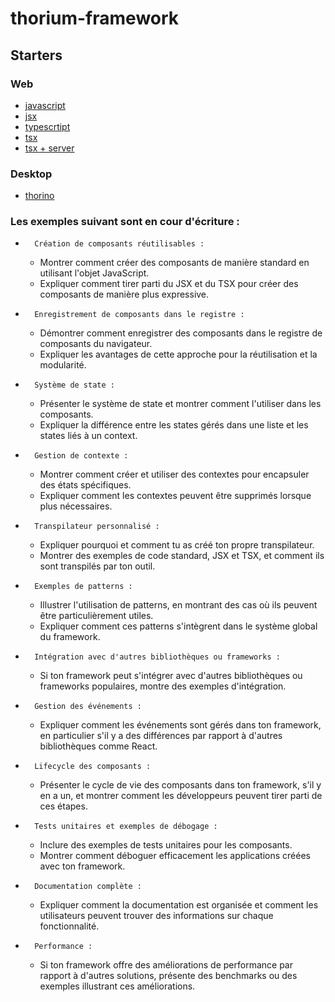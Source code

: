 # thorium-framework

## Starters

### Web
- [javascript](https://github.com/Odyssee-Software/thorium-framework-javascript-starter)
- [jsx](https://github.com/Odyssee-Software/thorium-framework-jsx-starter)
- [typescrtipt](https://github.com/Odyssee-Software/thorium-framework-typescript-starter)
- [tsx](https://github.com/Odyssee-Software/thorium-framework-tsx-starter)
- [tsx + server](https://github.com/Odyssee-Software/thorium-framework-tsx-server-starter)

### Desktop
- [thorino](https://github.com/Odyssee-Software/thorino-starter)

### Les exemples suivant sont en cour d'écriture : 

* 		Création de composants réutilisables :
    * Montrer comment créer des composants de manière standard en utilisant l'objet JavaScript.
    * Expliquer comment tirer parti du JSX et du TSX pour créer des composants de manière plus expressive.
* 		Enregistrement de composants dans le registre :
    * Démontrer comment enregistrer des composants dans le registre de composants du navigateur.
    * Expliquer les avantages de cette approche pour la réutilisation et la modularité.
* 		Système de state :
    * Présenter le système de state et montrer comment l'utiliser dans les composants.
    * Expliquer la différence entre les states gérés dans une liste et les states liés à un context.
* 		Gestion de contexte :
    * Montrer comment créer et utiliser des contextes pour encapsuler des états spécifiques.
    * Expliquer comment les contextes peuvent être supprimés lorsque plus nécessaires.
* 		Transpilateur personnalisé :
    * Expliquer pourquoi et comment tu as créé ton propre transpilateur.
    * Montrer des exemples de code standard, JSX et TSX, et comment ils sont transpilés par ton outil.
* 		Exemples de patterns :
    * Illustrer l'utilisation de patterns, en montrant des cas où ils peuvent être particulièrement utiles.
    * Expliquer comment ces patterns s'intègrent dans le système global du framework.
* 		Intégration avec d'autres bibliothèques ou frameworks :
    * Si ton framework peut s'intégrer avec d'autres bibliothèques ou frameworks populaires, montre des exemples d'intégration.
* 		Gestion des événements :
    * Expliquer comment les événements sont gérés dans ton framework, en particulier s'il y a des différences par rapport à d'autres bibliothèques comme React.
* 		Lifecycle des composants :
    * Présenter le cycle de vie des composants dans ton framework, s'il y en a un, et montrer comment les développeurs peuvent tirer parti de ces étapes.
* 		Tests unitaires et exemples de débogage :
    * Inclure des exemples de tests unitaires pour les composants.
    * Montrer comment déboguer efficacement les applications créées avec ton framework.
* 		Documentation complète :
    * Expliquer comment la documentation est organisée et comment les utilisateurs peuvent trouver des informations sur chaque fonctionnalité.
* 		Performance :
    * Si ton framework offre des améliorations de performance par rapport à d'autres solutions, présente des benchmarks ou des exemples illustrant ces améliorations.